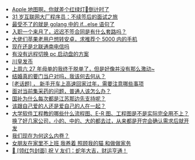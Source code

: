 + [Apple 地图啊，你就差个红绿灯🚥倒计时了](https://www.v2ex.com/t/1106202)
+ [31 岁互联网大厂程序员：不续签后的面试之旅](https://www.v2ex.com/t/1106214)
+ [最受不了的就是 golang 中的 if...else 语句了](https://www.v2ex.com/t/1106223)
+ [入职一个来月了，迟迟不签合同是有什么套路吗？](https://www.v2ex.com/t/1106192)
+ [大佬们苹果老用户想转安卓，求推荐个 5000 内的手机](https://www.v2ex.com/t/1106195)
+ [现在还是北联通南电信吗](https://www.v2ex.com/t/1106258)
+ [有没有远程切换 pc 启动盘的方案](https://www.v2ex.com/t/1106208)
+ [川皇发币](https://www.v2ex.com/t/1106179)
+ [上周六 27 年母单的我终于脱单了，但是好像并没有那么激动~](https://www.v2ex.com/t/1106352)
+ [结婚真的要门当户对吗，我该何去何从？](https://www.v2ex.com/t/1106344)
+ [[老话题] ， 新手开车上高速回家过年，需要注意哪些事项](https://www.v2ex.com/t/1106393)
+ [面对当前集采药的问题，普通人该怎么办？](https://www.v2ex.com/t/1106377)
+ [国补为什么每次都是江苏那边先支持呢？](https://www.v2ex.com/t/1106357)
+ [该跟自己爱的人还是爱自己的人在一起？](https://www.v2ex.com/t/1106367)
+ [大学软件工程教的哪些什么流程图、E-R 图、工程图是不是实际完全用不上？换了好几家公司，小的、中的、大的都去过，从来都是开完会确认需求后就开发](https://www.v2ex.com/t/1106274)
+ [我们现在为何这么内卷？](https://www.v2ex.com/t/1106453)
+ [女朋友在家里不上班 我养着 照顾我的猫 和做做家务](https://www.v2ex.com/t/1106465)
+ [🧧 [领红包封面] 祝 V 友们：蛇年大吉，财运亨通！](https://www.v2ex.com/t/1106447)
